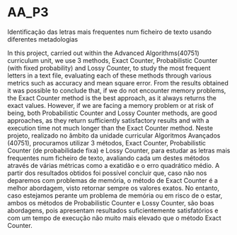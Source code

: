 # AA_P3
Identificação das letras mais frequentes num ficheiro de texto usando diferentes metadologias

In this project, carried out within the Advanced Algorithms(40751) curriculum unit, we use 3 methods, Exact Counter, Probabilistic Counter (with fixed probability) and Lossy Counter, to study the most frequent letters in a text file, evaluating each of these methods through various metrics such as accuracy and mean square error. From the results obtained it was possible to conclude that, if we do not encounter memory problems, the Exact Counter method is the best approach, as it always returns the exact values. However, if we are facing a memory problem or at risk of being, both Probabilistic Counter and Lossy Counter methods, are good approaches, as they return sufficiently satisfactory results and with a execution time not much longer than the Exact Counter method. Neste projeto, realizado no âmbito da unidade curricular Algoritmos Avançados (40751), procuramos utilizar 3 métodos, Exact Counter, Probabilistic Counter (de probabilidade fixa) e Lossy Counter, para estudar as letras mais frequentes num ficheiro de texto, avaliando cada um destes métodos através de várias métricas como a exatidão e o erro quadrático médio. A partir dos resultados obtidos foi possível concluir que, caso não nos deparemos com problemas de memória, o método de Exact Counter é a melhor abordagem, visto retornar sempre os valores exatos. No entanto, caso estejamos perante um problema de memória ou em risco de o estar, ambos os métodos de Probabilistic Counter e Lossy Counter, são boas abordagens, pois apresentam resultados suficientemente satisfatórios e com um tempo de execução não muito mais elevado que o método Exact Counter.
